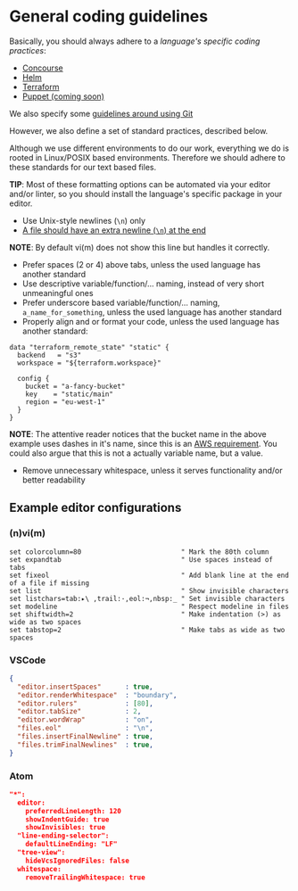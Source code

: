# General coding guidelines

Basically, you should always adhere to a *language's specific coding practices*:

* [Concourse](concourse.md)
* [Helm](helm.md)
* [Terraform](terraform.md)
* [Puppet (coming soon)](puppet.md)

We also specify some [guidelines around using Git](git.md)

However, we also define a set of standard practices, described below.

Although we use different environments to do our work, everything we do is rooted in Linux/POSIX based environments. Therefore we should adhere to these standards for our text based files.

**TIP**: Most of these formatting options can be automated via your editor and/or linter, so you should install the language's specific package in your editor.

* Use Unix-style newlines (`\n`) only
* [A file should have an extra newline (`\n`) at the end](http://pubs.opengroup.org/onlinepubs/9699919799/basedefs/V1_chap03.html#tag_03_206)

**NOTE**: By default vi(m) does not show this line but handles it correctly.

* Prefer spaces (2 or 4) above tabs, unless the used language has another standard
* Use descriptive variable/function/... naming, instead of very short unmeaningful ones
* Prefer underscore based variable/function/... naming, `a_name_for_something`, unless the used language has another standard
* Properly align and or format your code, unless the used language has another standard:

```hcl
data "terraform_remote_state" "static" {
  backend   = "s3"
  workspace = "${terraform.workspace}"

  config {
    bucket = "a-fancy-bucket"
    key    = "static/main"
    region = "eu-west-1"
  }
}
```

**NOTE**: The attentive reader notices that the bucket name in the above example uses dashes in it's name, since this is an [AWS requirement](https://docs.aws.amazon.com/awscloudtrail/latest/userguide/cloudtrail-s3-bucket-naming-requirements.html). You could also argue that this is not a actually variable name, but a value.

* Remove unnecessary whitespace, unless it serves functionality and/or better readability

## Example editor configurations

### (n)vi(m)

```vimrc
set colorcolumn=80                         " Mark the 80th column
set expandtab                              " Use spaces instead of tabs
set fixeol                                 " Add blank line at the end of a file if missing
set list                                   " Show invisible characters
set listchars=tab:▸\ ,trail:·,eol:¬,nbsp:_ " Set invisible characters
set modeline                               " Respect modeline in files
set shiftwidth=2                           " Make indentation (>) as wide as two spaces
set tabstop=2                              " Make tabs as wide as two spaces
```

### VSCode

```json
{
  "editor.insertSpaces"      : true,
  "editor.renderWhitespace"  : "boundary",
  "editor.rulers"            : [80],
  "editor.tabSize"           : 2,
  "editor.wordWrap"          : "on",
  "files.eol"                : "\n",
  "files.insertFinalNewline" : true,
  "files.trimFinalNewlines"  : true,
}
```

### Atom

```json
"*":
  editor:
    preferredLineLength: 120
    showIndentGuide: true
    showInvisibles: true
  "line-ending-selector":
    defaultLineEnding: "LF"
  "tree-view":
    hideVcsIgnoredFiles: false
  whitespace:
    removeTrailingWhitespace: true
```
